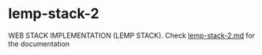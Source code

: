 # lemp-stack-2
WEB STACK IMPLEMENTATION (LEMP STACK). Check [lemp-stack-2.md](https://github.com/brpo01/lemp-stack-2/blob/master/lemp-stack-2.md) for the documentation
